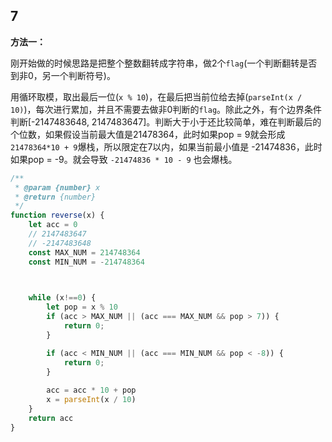 ## 7

**方法一：**

刚开始做的时候思路是把整个整数翻转成字符串，做2个`flag`(一个判断翻转是否到非0，另一个判断符号)。

用循环取模，取出最后一位(`x % 10`)，在最后把当前位给去掉(`parseInt(x / 10)`)，每次进行累加，并且不需要去做非0判断的`flag`。除此之外，有个边界条件判断[-2147483648, 2147483647]。判断大于小于还比较简单，难在判断最后的个位数，如果假设当前最大值是21478364，此时如果pop = 9就会形成 `21478364*10 + 9`爆栈，所以限定在7以内，如果当前最小值是 -21474836，此时如果pop = -9。就会导致 `-21474836 * 10 - 9` 也会爆栈。




```js
/**
 * @param {number} x
 * @return {number}
 */
function reverse(x) {
    let acc = 0
    // 2147483647
    // -2147483648
    const MAX_NUM = 214748364
    const MIN_NUM = -214748364

    

    while (x!==0) {
        let pop = x % 10
        if (acc > MAX_NUM || (acc === MAX_NUM && pop > 7)) {
            return 0;
        }

        if (acc < MIN_NUM || (acc === MIN_NUM && pop < -8)) {
            return 0;
        }
        
        acc = acc * 10 + pop
        x = parseInt(x / 10)
    }
    return acc
}
```